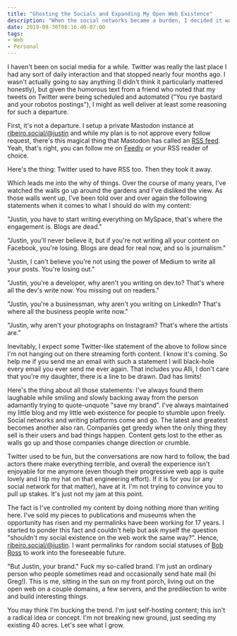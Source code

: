 ```yaml
---
title: "Ghosting the Socials and Expanding My Open Web Existence"
description: "When the social networks became a burden, I decided it was time to pull stakes and set off on a new content journey on the open web."
date: 2019-09-30T08:16:40-07:00
tags:
- Web
- Personal
---
```


I haven't been on social media for a while. Twitter was really the last place I had any sort of daily interaction and that stopped nearly four months ago. I wasn't actually going to say anything (I didn't think it particularly mattered honestly), but given the humorous text from a friend who noted that my tweets on Twitter were being scheduled and automated ("You rye bastard and your robotos postings"), I might as well deliver at least some reasoning for such a departure.

First, it's not a departure. I setup a private Mastodon instance at [ribeiro.social/@justin](https://ribeiro.social/@justin) and while my plan is to not approve every follow request, there's this magical thing that Mastodon has called an [RSS feed](https://ribeiro.social/users/justin.rss). Yeah, that's right, you can follow me on [Feedly](https://feedly.com/i/subscription/feed%2Fhttps%3A%2F%2Fribeiro.social%2Fusers%2Fjustin.rss') or your RSS reader of choice.

Here's the thing: Twitter used to have RSS too. Then they took it away.

Which leads me into the why of things. Over the course of many years, I've watched the walls go up around the gardens and I've disliked the view. As those walls went up, I've been told over and over again the following statements when it comes to what I should do with my content:

"Justin, you have to start writing everything on MySpace, that's where the engagement is. Blogs are dead."

"Justin, you'll never believe it, but if you're not writing all your content on Facebook, you're losing. Blogs are dead for real now, and so is journalism."

"Justin, I can't believe you're not using the power of Medium to write all your posts. You're losing out."

"Justin, you're a developer, why aren't you writing on dev.to? That's where all the dev's write now. You missing out on readers."

"Justin, you're a businessman, why aren't you writing on LinkedIn? That's where all the business people write now."

"Justin, why aren't your photographs on Instagram? That's where the artists are."

Inevitably, I expect some Twitter-like statement of the above to follow since I'm not hanging out on there streaming forth content. I know it's coming. So help me if you send me an email with such a statement I will black-hole every email you ever send me ever again.  That includes you Alli, I don't care that you're my daughter, there is a line to be drawn. Dad has limits!

Here's the thing about all those statements: I've always found them laughable while smiling and slowly backing away from the person adamantly trying to quote-unquote "save my brand". I've always maintained my little blog and my little web existence for people to stumble upon freely. Social networks and writing platforms come and go. The latest and greatest becomes another also ran. Companies get greedy when the only thing they sell is their users and bad things happen. Content gets lost to the ether as walls go up and those companies change direction or crumble.

Twitter used to be fun, but the conversations are now hard to follow, the bad actors there make everything terrible, and overall the experience isn't enjoyable for me anymore (even though their progressive web app is quite lovely and I tip my hat on that engineering effort). If it is for you (or any social network for that matter), have at it. I'm not trying to convince you to pull up stakes. It's just not my jam at this point.

The fact is I've controlled my content by doing nothing more than writing here. I've sold my pieces to publications and museums when the opportunity has risen and my permalinks have been working for 17 years. I started to ponder this fact and couldn't help but ask myself the question "shouldn't my social existence on the web work the same way?". Hence, [ribeiro.social/@justin](https://ribeiro.social/@justin). I want permalinks for random social statuses of [Bob Ross](https://ribeiro.social/web/statuses/102872822264201997) to work into the foreseeable future.

"But Justin, your brand." Fuck my so-called brand. I'm just an ordinary person who people sometimes read and occasionally send hate mail (hi Greg!). This is me, sitting in the sun on my front porch, living out on the open web on a couple domains, a few servers, and the predilection to write and build interesting things.

You may think I'm bucking the trend. I'm just self-hosting content; this isn't a radical idea or concept. I'm not breaking new ground, just seeding my existing 40 acres. Let's see what I grow.
